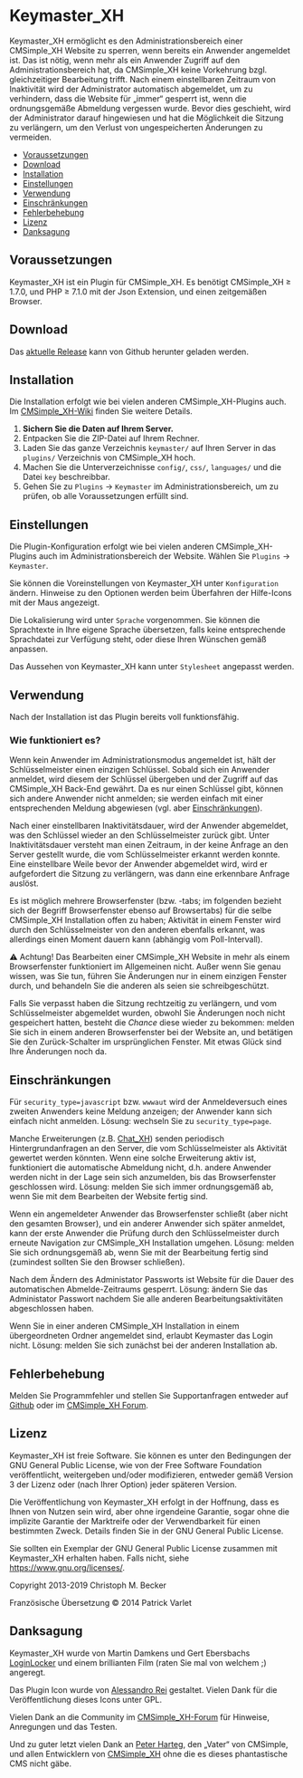 # Keymaster_XH

Keymaster_XH ermöglicht es den Administrationsbereich einer
CMSimple_XH Website zu sperren, wenn bereits ein Anwender
angemeldet ist. Das ist nötig, wenn mehr als ein Anwender Zugriff
auf den Administrationsbereich hat, da CMSimple_XH keine
Vorkehrung bzgl. gleichzeitiger Bearbeitung trifft. Nach einem
einstellbaren Zeitraum von Inaktivität wird der Administrator
automatisch abgemeldet, um zu verhindern, dass die Website für
„immer“ gesperrt ist, wenn die ordnungsgemäße Abmeldung vergessen
wurde. Bevor dies geschieht, wird der Administrator darauf
hingewiesen und hat die Möglichkeit die Sitzung zu verlängern, um
den Verlust von ungespeicherten Änderungen zu vermeiden.

- [Voraussetzungen](#voraussetzungen)
- [Download](#download)
- [Installation](#installation)
- [Einstellungen](#einstellungen)
- [Verwendung](#verwendung)
- [Einschränkungen](#einschränkungen)
- [Fehlerbehebung](#fehlerbehebung)
- [Lizenz](#lizenz)
- [Danksagung](#danksagung)

## Voraussetzungen

Keymaster_XH ist ein Plugin für CMSimple_XH. Es benötigt CMSimple_XH ≥ 1.7.0,
und PHP ≥ 7.1.0 mit der Json Extension, und einen zeitgemäßen Browser.

## Download

Das [aktuelle Release](https://github.com/cmb69/keymaster_xh/releases/latest)
kann von Github herunter geladen werden.

## Installation

Die Installation erfolgt wie bei vielen anderen
CMSimple_XH-Plugins auch. Im
[CMSimple_XH-Wiki](https://wiki.cmsimple-xh.org/doku.php/de:installation#plugins)
finden Sie weitere Details.

1. **Sichern Sie die Daten auf Ihrem Server.**
1. Entpacken Sie die ZIP-Datei auf Ihrem Rechner.
1. Laden Sie das ganze Verzeichnis `keymaster/` auf Ihren Server in das
   `plugins/` Verzeichnis von CMSimple_XH  hoch.
1. Machen Sie die Unterverzeichnisse `config/`, `css/`, `languages/`
   und die Datei `key` beschreibbar.
1. Gehen Sie zu `Plugins` → `Keymaster` im Administrationsbereich,
   um zu prüfen, ob alle Voraussetzungen erfüllt sind.

## Einstellungen

Die Plugin-Konfiguration erfolgt wie bei vielen anderen
CMSimple_XH-Plugins auch im Administrationsbereich der Website.
Wählen Sie `Plugins` → `Keymaster`.

Sie können die Voreinstellungen von Keymaster_XH unter
`Konfiguration` ändern. Hinweise zu den Optionen werden beim
Überfahren der Hilfe-Icons mit der Maus angezeigt.

Die Lokalisierung wird unter `Sprache` vorgenommen. Sie können die
Sprachtexte in Ihre eigene Sprache übersetzen, falls keine
entsprechende Sprachdatei zur Verfügung steht, oder diese Ihren
Wünschen gemäß anpassen.

Das Aussehen von Keymaster_XH kann unter `Stylesheet` angepasst werden.

## Verwendung

Nach der Installation ist das Plugin bereits voll funktionsfähig.

### Wie funktioniert es?

Wenn kein Anwender im Administrationsmodus angemeldet ist, hält
der Schlüsselmeister einen einzigen Schlüssel. Sobald sich ein
Anwender anmeldet, wird diesem der Schlüssel übergeben und der
Zugriff auf das CMSimple_XH Back-End gewährt. Da es nur einen
Schlüssel gibt, können sich andere Anwender nicht anmelden; sie
werden einfach mit einer entsprechenden Meldung abgewiesen (vgl.
aber [Einschränkungen](#einschränkungen)).

Nach einer einstellbaren Inaktivitätsdauer, wird der Anwender
abgemeldet, was den Schlüssel wieder an den Schlüsselmeister
zurück gibt. Unter Inaktivitätsdauer versteht man einen Zeitraum,
in der keine Anfrage an den Server gestellt wurde, die vom
Schlüsselmeister erkannt werden konnte. Eine einstellbare Weile
bevor der Anwender abgemeldet wird, wird er aufgefordert die
Sitzung zu verlängern, was dann eine erkennbare Anfrage auslöst.

Es ist möglich mehrere Browserfenster (bzw. -tabs; im folgenden
bezieht sich der Begriff Browserfenster ebenso auf Browsertabs)
für die selbe CMSimple_XH Installation offen zu haben; Aktivität
in einem Fenster wird durch den Schlüsselmeister von den anderen
ebenfalls erkannt, was allerdings einen Moment dauern kann
(abhängig vom Poll-Intervall).

⚠ Achtung! Das Bearbeiten einer CMSimple_XH Website in mehr als
einem Browserfenster funktioniert im Allgemeinen nicht. Außer wenn
Sie genau wissen, was Sie tun, führen Sie Änderungen nur in einem
einzigen Fenster durch, und behandeln Sie die anderen als seien
sie schreibgeschützt.

Falls Sie verpasst haben die Sitzung rechtzeitig zu verlängern,
und vom Schlüsselmeister abgemeldet wurden, obwohl Sie Änderungen
noch nicht gespeichert hatten, besteht die *Chance* diese wieder
zu bekommen: melden Sie sich in einem anderen Browserfenster bei
der Website an, und betätigen Sie den Zurück-Schalter im
ursprünglichen Fenster. Mit etwas Glück sind Ihre Änderungen noch
da.

## Einschränkungen

Für `security_type=javascript` bzw. `wwwaut` wird der
Anmeldeversuch eines zweiten Anwenders keine Meldung anzeigen; der
Anwender kann sich einfach nicht anmelden. Lösung: wechseln Sie zu
`security_type=page`.

Manche Erweiterungen (z.B.
[Chat_XH](https://github.com/cmb69/chat_xh)) senden periodisch
Hintergrundanfragen an den Server, die vom Schlüsselmeister als
Aktivität gewertet werden könnten. Wenn eine solche Erweiterung
aktiv ist, funktioniert die automatische Abmeldung nicht, d.h.
andere Anwender werden nicht in der Lage sein sich anzumelden, bis
das Browserfenster geschlossen wird. Lösung: melden Sie sich immer
ordnungsgemäß ab, wenn Sie mit dem Bearbeiten der Website fertig
sind.

Wenn ein angemeldeter Anwender das Browserfenster schließt (aber
nicht den gesamten Browser), und ein anderer Anwender sich später
anmeldet, kann der erste Anwender die Prüfung durch den
Schlüsselmeister durch erneute Navigation zur CMSimple_XH
Installation umgehen. Lösung: melden Sie sich ordnungsgemäß ab,
wenn Sie mit der Bearbeitung fertig sind (zumindest sollten Sie
den Browser schließen).

Nach dem Ändern des Administator Passworts ist Website für die
Dauer des automatischen Abmelde-Zeitraums gesperrt. Lösung: ändern
Sie das Administator Passwort nachdem Sie alle anderen
Bearbeitungsaktivitäten abgeschlossen haben.

Wenn Sie in einer anderen CMSimple_XH Installation in einem
übergeordneten Ordner angemeldet sind, erlaubt Keymaster das Login
nicht. Lösung: melden Sie sich zunächst bei der anderen
Installation ab.

## Fehlerbehebung

Melden Sie Programmfehler und stellen Sie Supportanfragen entweder auf
[Github](https://github.com/cmb69/keymaster_xh/issues) oder im
[CMSimple_XH Forum](https://cmsimpleforum.com/).

## Lizenz

Keymaster_XH ist freie Software. Sie können es unter den Bedingungen der
GNU General Public License, wie von der Free Software Foundation
veröffentlicht, weitergeben und/oder modifizieren, entweder gemäß
Version 3 der Lizenz oder (nach Ihrer Option) jeder späteren Version.

Die Veröffentlichung von Keymaster_XH erfolgt in der Hoffnung, dass es
Ihnen von Nutzen sein wird, aber ohne irgendeine Garantie, sogar ohne
die implizite Garantie der Marktreife oder der Verwendbarkeit für einen
bestimmten Zweck. Details finden Sie in der GNU General Public License.

Sie sollten ein Exemplar der GNU General Public License zusammen mit
Keymaster_XH erhalten haben. Falls nicht, siehe <https://www.gnu.org/licenses/>.

Copyright 2013-2019 Christoph M. Becker

Französische Übersetzung © 2014 Patrick Varlet

## Danksagung

Keymaster_XH wurde von Martin Damkens und Gert Ebersbachs
[LoginLocker](https://ge-webdesign.de/cmsimpleplugins/?Eigene_Plugins___LoginLocker)
und einem brillianten Film (raten Sie mal von welchem ;) angeregt.

Das Plugin Icon wurde von [Alessandro Rei](http://www.mentalrey.it/) gestaltet.
Vielen Dank für die Veröffentlichung dieses Icons unter GPL.

Vielen Dank an die Community im
[CMSimple_XH-Forum](https://www.cmsimpleforum.com/) für Hinweise,
Anregungen und das Testen.

Und zu guter letzt vielen Dank an [Peter Harteg](https://www.harteg.dk/),
den „Vater“ von CMSimple, und allen Entwicklern von [CMSimple_XH](https://www.cmsimple-xh.org/de/)
ohne die es dieses phantastische CMS nicht gäbe.

